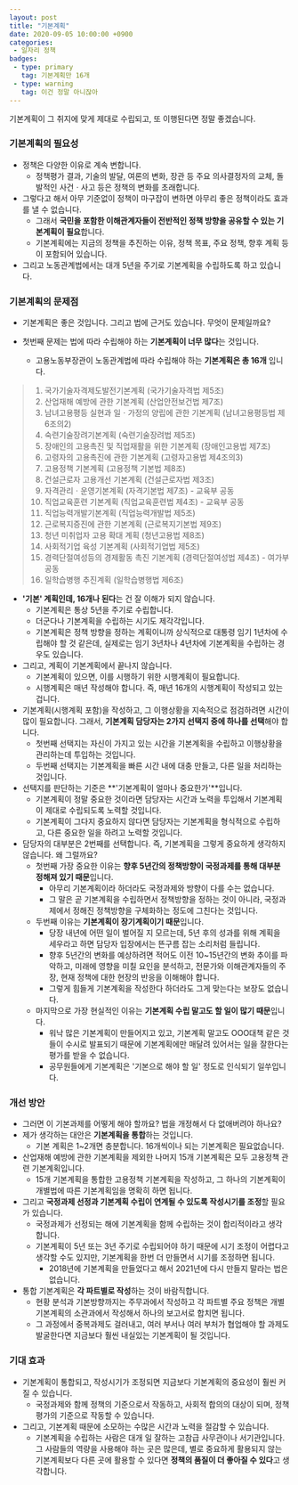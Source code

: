 ```yaml
---
layout: post
title: "기본계획"
date: 2020-09-05 10:00:00 +0900
categories: 
 - 일자리 정책
badges:
 - type: primary
   tag: 기본계획만 16개
 - type: warning
   tag: 이건 정말 아니잖아
---
```


기본계획이 그 취지에 맞게 제대로 수립되고, 또 이행된다면 정말 좋겠습니다.

<!--more-->

### **기본계획**의 필요성

- 정책은 다양한 이유로 계속 변합니다.
  - 정책평가 결과, 기술의 발달, 여론의 변화, 장관 등 주요 의사결정자의 교체, 돌발적인 사건ㆍ사고 등은 정책의 변화를 초래합니다.
- 그렇다고 해서 아무 기준없이 정책이 마구잡이 변하면 아무리 좋은 정책이라도 효과를 낼 수 없습니다.
  - 그래서 **국민을 포함한 이해관계자들이 전반적인 정책 방향을 공유할 수 있는 기본계획이 필요**합니다.
  - 기본계획에는 지금의 정책을 추진하는 이유, 정책 목표, 주요 정책, 향후 계획 등이 포함되어 있습니다.
- 그리고 노동관계법에서는 대개 5년을 주기로 기본계획을 수립하도록 하고 있습니다.

### **기본계획**의 문제점

- 기본계획은 좋은 것입니다. 그리고 법에 근거도 있습니다. 무엇이 문제일까요?

- 첫번째 문제는 법에 따라 수립해야 하는 **기본계획이 너무 많다**는 것입니다.
  - 고용노동부장관이 노동관계법에 따라 수립해야 하는 **기본계획은 총 16개** 입니다.

> 1. 국가기술자격제도발전기본계획 (국가기술자격법 제5조)
> 2. 산업재해 예방에 관한 기본계획 (산업안전보건법 제7조)
> 3. 남녀고용평등 실현과 일ㆍ가정의 양립에 관한 기본계획 (남녀고용평등법 제6조의2)
> 4. 숙련기술장려기본계획 (숙련기술장려법 제5조)
> 5. 장애인의 고용촉진 및 직업재활을 위한 기본계획 (장애인고용법 제7조)
> 6. 고령자의 고용촉진에 관한 기본계획 (고령자고용법 제4조의3)
> 7. 고용정책 기본계획 (고용정책 기본법 제8조)
> 8. 건설근로자 고용개선 기본계획 (건설근로자법 제3조)
> 9. 자격관리ㆍ운영기본계획 (자격기본법 제7조) - 교육부 공동
> 10. 직업교육훈련 기본계획 (직업교육훈련법 제4조) - 교육부 공동
> 11. 직업능력개발기본계획 (직업능력개발법 제5조)
> 12. 근로복지증진에 관한 기본계획 (근로복지기본법 제9조)
> 13. 청년 미취업자 고용 확대 계획 (청년고용법 제8조)
> 14. 사회적기업 육성 기본계획 (사회적기업법 제5조)
> 15. 경력단절여성등의 경제활동 촉진 기본계획 (경력단절여성법 제4조) - 여가부 공동
> 16. 일학습병행 추진계획 (일학습병행법 제6조)

- **'기본' 계획인데, 16개나 된다**는 건 잘 이해가 되지 않습니다.
  - 기본계획은 통상 5년을 주기로 수립합니다.
  - 더군다나 기본계획을 수립하는 시기도 제각각입니다.
  - 기본계획은 정책 방향을 정하는 계획이니까 상식적으로 대통령 임기 1년차에 수립해야 할 것 같은데, 실제로는 임기 3년차나 4년차에 기본계획을 수립하는 경우도 있습니다.
- 그리고, 계획이 기본계획에서 끝나지 않습니다.
  - 기본계획이 있으면, 이를 시행하기 위한 시행계획이 필요합니다.
  - 시행계획은 매년 작성해야 합니다. 즉, 매년 16개의 시행계획이 작성되고 있는 겁니다.
- 기본계획(시행계획 포함)을 작성하고, 그 이행상황을 지속적으로 점검하려면 시간이 많이 필요합니다. 그래서, **기본계획 담당자는 2가지 선택지 중에 하나를 선택**해야 합니다.
  - 첫번째 선택지는 자신이 가지고 있는 시간을 기본계획을 수립하고 이행상황을 관리하는데 투입하는 것입니다.
  - 두번째 선택지는 기본계획을 빠른 시간 내에 대충 만들고, 다른 일을 처리하는 것입니다.
- 선택지를 판단하는 기준은 **'기본계획이 얼마나 중요한가'**입니다.
  - 기본계획이 정말 중요한 것이라면 담당자는 시간과 노력을 투입해서 기본계획이 제대로 수립되도록 노력할 것입니다.
  - 기본계획이 그다지 중요하지 않다면 담당자는 기본계획을 형식적으로 수립하고, 다른 중요한 일을 하려고 노력할 것입니다.
- 담당자의 대부분은 2번째를 선택합니다. 즉, 기본계획을 그렇게 중요하게 생각하지 않습니다. 왜 그럴까요? 
  - 첫번째 가장 중요한 이유는 **향후 5년간의 정책방향이 국정과제를 통해 대부분 정해져 있기 때문**입니다.
    - 아무리 기본계획이라 하더라도 국정과제와 방향이 다를 수는 없습니다.
    - 그 말은 곧 기본계획을 수립하면서 정책방향을 정하는 것이 아니라, 국정과제에서 정해진 정책방향을 구체화하는 정도에 그친다는 것입니다.    
  - 두번째 이유는 **기본계획이 장기계획이기 때문**입니다.
    - 당장 내년에 어떤 일이 벌어질 지 모르는데, 5년 후의 성과를 위해 계획을 세우라고 하면 담당자 입장에서는 뜬구름 잡는 소리처럼 들립니다.
    - 향후 5년간의 변화를 예상하려면 적어도 이전 10~15년간의 변화 추이를 파악하고, 미래에 영향을 미칠 요인을 분석하고, 전문가와 이해관계자들의 주장, 현재 정책에 대한 현장의 반응을 이해해야 합니다.
    - 그렇게 힘들게 기본계획을 작성한다 하더라도 그게 맞는다는 보장도 없습니다.
  - 마지막으로 가장 현실적인 이유는 **기본계획 수립 말고도 할 일이 많기 때문**입니다.
    - 워낙 많은 기본계획이 만들어지고 있고, 기본계획 말고도 OOO대책 같은 것들이 수시로 발표되기 때문에 기본계획에만 매달려 있어서는 일을 잘한다는 평가를 받을 수 없습니다.
    - 공무원들에게 기본계획은 '기본으로 해야 할 일' 정도로 인식되기 일쑤입니다.

### **개선 방안**

- 그러면 이 기본과제를 어떻게 해야 할까요? 법을 개정해서 다 없애버려야 하나요?
- 제가 생각하는 대안은 **기본계획을 통합**하는 것입니다.
  - 기본 계획은 1~2개면 충분합니다. 16개씩이나 되는 기본계획은 필요없습니다.
- 산업재해 예방에 관한 기본계획을 제외한 나머지 15개 기본계획은 모두 고용정책 관련 기본계획입니다.
  - 15개 기본계획을 통합한 고용정책 기본계획을 작성하고, 그 하나의 기본계획이 개별법에 따른 기본계획임을 명확히 하면 됩니다.
- 그리고 **국정과제 선정과 기본계획 수립이 연계될 수 있도록 작성시기를 조정**할 필요가 있습니다.
  - 국정과제가 선정되는 해에 기본계획을 함께 수립하는 것이 합리적이라고 생각합니다.
  - 기본계획이 5년 또는 3년 주기로 수립되어야 하기 때문에 시기 조정이 어렵다고 생각할 수도 있지만, 기본계획을 한번 더 만들면서 시기를 조정하면 됩니다.
    - 2018년에 기본계획을 만들었다고 해서 2021년에 다시 만들지 말라는 법은 없습니다.
- 통합 기본계획은 **각 파트별로 작성**하는 것이 바람직합니다.
  - 현황 분석과 기본방향까지는 주무과에서 작성하고 각 파트별 주요 정책은 개별 기본계획의 소관과에서 작성해서 하나의 보고서로 합치면 됩니다.
  - 그 과정에서 중복과제도 걸러내고, 여러 부서나 여러 부처가 협업해야 할 과제도 발굴한다면 지금보다 훨씬 내실있는 기본계획이 될 것입니다.

### **기대 효과**

- 기본계획이 통합되고, 작성시기가 조정되면 지금보다 기본계획의 중요성이 훨씬 커질 수 있습니다.
  - 국정과제와 함께 정책의 기준으로서 작동하고, 사회적 합의의 대상이 되며, 정책 평가의 기준으로 작동할 수 있습니다.
- 그리고, 기본계획 때문에 소모하는 수많은 시간과 노력을 절감할 수 있습니다.
  - 기본계획을 수립하는 사람은 대개 일 잘하는 고참급 사무관이나 서기관입니다. 그 사람들의 역량을 사용해야 하는 곳은 많은데, 별로 중요하게 활용되지 않는 기본계획보다 다른 곳에 활용할 수 있다면 **정책의 품질이 더 좋아질 수 있다**고 생각합니다.
